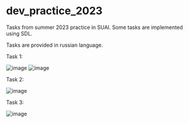 # dev_practice_2023

Tasks from summer 2023 practice in SUAI. Some tasks are implemented using SDL.

Tasks are provided in russian language.

Task 1:

![image](https://github.com/jaroslav2324/dev_practice_2023/assets/94970404/60f8e2ae-d914-4785-b809-320da61d09f9)
![image](https://github.com/jaroslav2324/dev_practice_2023/assets/94970404/44426954-41b9-4462-8b54-0cea116827e3)

Task 2:

![image](https://github.com/jaroslav2324/dev_practice_2023/assets/94970404/67e227e1-1986-40bd-9891-ddc642959b0d)

Task 3:

![image](https://github.com/jaroslav2324/dev_practice_2023/assets/94970404/44d5d571-f97a-4734-89be-120851bcde20)
